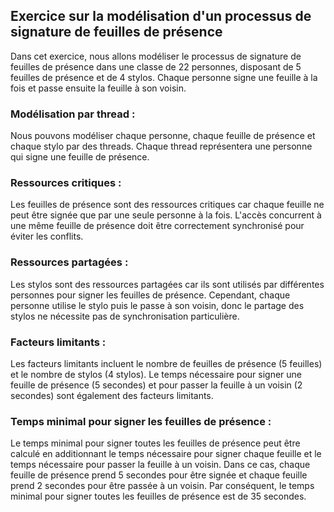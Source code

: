 
## Exercice sur la modélisation d'un processus de signature de feuilles de présence
Dans cet exercice, nous allons modéliser le processus de signature de feuilles de présence dans une classe de 22 personnes, disposant de 5 feuilles de présence et de 4 stylos. Chaque personne signe une feuille à la fois et passe ensuite la feuille à son voisin.

### Modélisation par thread :
Nous pouvons modéliser chaque personne, chaque feuille de présence et chaque stylo par des threads. Chaque thread représentera une personne qui signe une feuille de présence.

### Ressources critiques :
Les feuilles de présence sont des ressources critiques car chaque feuille ne peut être signée que par une seule personne à la fois. L'accès concurrent à une même feuille de présence doit être correctement synchronisé pour éviter les conflits.

### Ressources partagées :
Les stylos sont des ressources partagées car ils sont utilisés par différentes personnes pour signer les feuilles de présence. Cependant, chaque personne utilise le stylo puis le passe à son voisin, donc le partage des stylos ne nécessite pas de synchronisation particulière.

### Facteurs limitants :
Les facteurs limitants incluent le nombre de feuilles de présence (5 feuilles) et le nombre de stylos (4 stylos). Le temps nécessaire pour signer une feuille de présence (5 secondes) et pour passer la feuille à un voisin (2 secondes) sont également des facteurs limitants.

### Temps minimal pour signer les feuilles de présence :
Le temps minimal pour signer toutes les feuilles de présence peut être calculé en additionnant le temps nécessaire pour signer chaque feuille et le temps nécessaire pour passer la feuille à un voisin. Dans ce cas, chaque feuille de présence prend 5 secondes pour être signée et chaque feuille prend 2 secondes pour être passée à un voisin. Par conséquent, le temps minimal pour signer toutes les feuilles de présence est de 35 secondes.